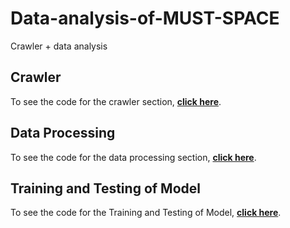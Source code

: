 # Data-analysis-of-MUST-SPACE
Crawler + data analysis

## Crawler
To see the code for the crawler section, [**click here**](https://github.com/MeditatorE/Data-analysis-of-MUST-SPACE/tree/main/Web%20Crawler).

## Data Processing
To see the code for the data processing section, [**click here**](https://github.com/MeditatorE/Data-analysis-of-MUST-SPACE/blob/main/树洞数据分析.ipynb).

## Training and Testing of Model
To see the code for the Training and Testing of Model, [**click here**](https://github.com/MeditatorE/Data-analysis-of-MUST-SPACE/blob/main/LSTM%20NLP.ipynb).
